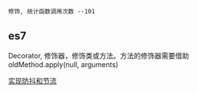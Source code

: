 


## 

	修饰, 统计函数调用次数 --101

## es7

Decorator, 修饰器，修饰类或方法。方法的修饰器需要借助oldMethod.apply(null, arguments)



[实现防抖和节流](https://zhaocchen.github.io/dash/js/debounce-throttle.html)